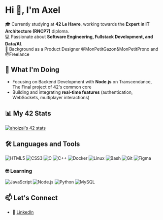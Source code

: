 # Hi 👋, I'm Axel  

🎓 Currently studying at **42 Le Havre**, working towards the **Expert in IT Architecture (RNCP7)** diploma.  
💻 Passionate about **Software Engineering, Fullstack Development, and Data/AI**.  
🎨 Background as a Product Designer @MonPetitGazon&MonPetitProno and @Freelance

## 🌟 What I'm Doing
- Focusing on Backend Development with **Node.js** on Transcendance, The Final project of 42's common core  
- Building and integrating **real-time features** (authentication, WebSockets, multiplayer interactions)  

## 📊 My 42 Stats  

[![ahoizai's 42 stats](https://badge.mediaplus.ma/binary/ahoizai?1337Badge=off)](https://github.com/oakoudad/badge42) 

## 🛠️ Languages and Tools  

![HTML5](https://img.shields.io/badge/HTML5-E34F26?style=for-the-badge&logo=html5&logoColor=white)
![CSS3](https://img.shields.io/badge/CSS3-1572B6?style=for-the-badge&logo=css3&logoColor=white)
![C](https://img.shields.io/badge/C-00599C?style=for-the-badge&logo=c&logoColor=white)
![C++](https://img.shields.io/badge/C++-00599C?style=for-the-badge&logo=cplusplus&logoColor=white)
![Docker](https://img.shields.io/badge/Docker-2496ED?style=for-the-badge&logo=docker&logoColor=white)
![Linux](https://img.shields.io/badge/Linux-FCC624?style=for-the-badge&logo=linux&logoColor=black)
![Bash](https://img.shields.io/badge/Bash-4EAA25?style=for-the-badge&logo=gnubash&logoColor=white)
![Git](https://img.shields.io/badge/Git-F05032?style=for-the-badge&logo=git&logoColor=white)
![Figma](https://img.shields.io/badge/Figma-F24E1E?style=for-the-badge&logo=figma&logoColor=white)  

### 🤓 Learning

![JavaScript](https://img.shields.io/badge/JavaScript-F7DF1E?style=for-the-badge&logo=javascript&logoColor=black)
![Node.js](https://img.shields.io/badge/Node.js-339933?style=for-the-badge&logo=nodedotjs&logoColor=white)
![Python](https://img.shields.io/badge/Python-3776AB?style=for-the-badge&logo=python&logoColor=white)
![MySQL](https://img.shields.io/badge/MySQL-4479A1?style=for-the-badge&logo=mysql&logoColor=white)  

## 📫 Let's Connect
- 💼 [LinkedIn](https://linkedin.com/in/axelhoizai)  
